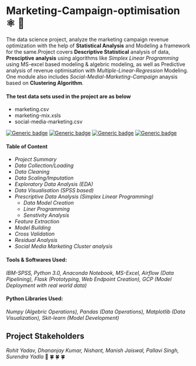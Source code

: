 # Marketing-Campaign-optimisation   :atom_symbol: :signal_strength:
The data science project, analyze the marketing campaign revenue optimization with the help of **Statistical Analysis** and Modeling a framework for the same.Project covers **Descriptive Statistical** analysis of data, **Presciptive analysis** using algorithms like *Simplex Linear Programming* using MS-excel based modeling & algebric modeling, as well as Predictive analysis of revenue optimisation with *Multiple-Linear-Regression* Modeling. One module also includes *Social-Medial-Marketing-Campaign* anaysis based on **Clustering Algorithm**.

#### The test data sets used in the project are as below
* marketing.csv
* marketing-mix.xsls
* social-media-marketing.csv

[![Generic badge](https://img.shields.io/badge/Marketing-Campaign-yellow.svg)](https://shields.io/)
[![Generic badge](https://img.shields.io/badge/Descriptive-Anatylics-mediumgreen.svg)](https://shields.io/)
[![Generic badge](https://img.shields.io/badge/Presciptive-Anatylics-mediumgreen.svg)](https://shields.io/)
[![Generic badge](https://img.shields.io/badge/Python-SPSS-mediumgreen.svg)](https://shields.io/)

#### Table of Content
   *  _Project Summary_
   * _Data Collection/Loading_
   * _Data Cleaning_
   * _Data Scaling/Imputation_
   * _Exploratory Data Analysis (EDA)_
   * _Data Visualisation (SPSS based)_
   * _Prescriptive Data Analysis (Simplex Linear Programming)_
        * _Data Model Creation_
        * _Liner Programming_
        * _Senstivity Analysis_
   * _Feature Extraction_
   * _Model Building_
   * _Cross Validation_
   * _Residual Analysis_
   * _Social Media Marketing Cluster analysis_
   
  
#### Tools & Softwares Used:
   *IBM-SPSS, Python 3.0, Anaconda Notebook, MS-Excel, Airflow (Data Pipelining), Flask (Prototyping, Web Endpoint Creation), GCP (Model Deployment with real world data)*
   
#### Python Libraries Used:
  *Numpy (Algebric Operations), Pandas (Data Operations), Matplotlib (Data Visualization), Skit-learn (Model Development)*

## Project Stakeholders
  *Rohit Yadav,
  Dhananjay Kumar,
  Nishant,
  Manish Jaiswal,
  Pallavi Singh,
  Surendra  Yadla*
  :star2: :four_leaf_clover: :four_leaf_clover: :four_leaf_clover:
  
